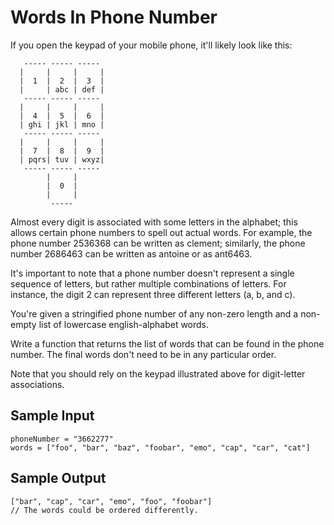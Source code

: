 # Words In Phone Number

If you open the keypad of your mobile phone, it'll likely look like this:

``` 
   ----- ----- -----
  |     |     |     |
  |  1  |  2  |  3  |
  |     | abc | def |
   ----- ----- -----
  |     |     |     |
  |  4  |  5  |  6  |
  | ghi | jkl | mno |
   ----- ----- -----
  |     |     |     |
  |  7  |  8  |  9  |
  | pqrs| tuv | wxyz|
   ----- ----- -----
        |     |
        |  0  |
        |     |
         -----
```

Almost every digit is associated with some letters in the alphabet; this allows certain phone numbers to spell out actual words. For example, the phone number 2536368 can be written as clement; similarly, the phone number 2686463 can be written as antoine or as ant6463.

It's important to note that a phone number doesn't represent a single sequence of letters, but rather multiple combinations of letters. For instance, the digit 2 can represent three different letters (a, b, and c).

You're given a stringified phone number of any non-zero length and a non-empty list of lowercase english-alphabet words.

Write a function that returns the list of words that can be found in the phone number. The final words don't need to be in any particular order.

Note that you should rely on the keypad illustrated above for digit-letter associations.

## Sample Input

``` 
phoneNumber = "3662277"
words = ["foo", "bar", "baz", "foobar", "emo", "cap", "car", "cat"]
```

## Sample Output

``` 
["bar", "cap", "car", "emo", "foo", "foobar"] 
// The words could be ordered differently.
```
